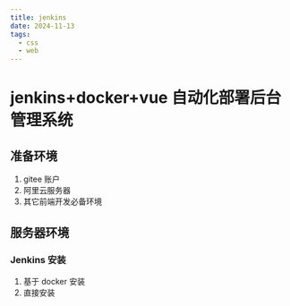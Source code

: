 ```yaml
---
title: jenkins
date: 2024-11-13
tags:
  - css
  - web
---
```


# jenkins+docker+vue 自动化部署后台管理系统

## 准备环境

1. gitee 账户
2. 阿里云服务器
3. 其它前端开发必备环境

## 服务器环境

### Jenkins 安装

1. 基于 docker 安装
2. 直接安装
